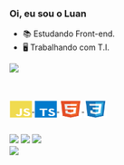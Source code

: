 ### Oi, eu sou o Luan

- 📚 Estudando Front-end.
- 🖥️ Trabalhando com T.I.
  


<div>
  <a href="https://github.com/raitozin">
   
<img height="180em" src="https://github-readme-stats.vercel.app/api?username=raitozin&show_icons=true&theme=tokyonight">
<div>

##

<div style="display: inline_block"><br>
  <img align="center" alt="Raito-Js" height="30" width="40" src="https://raw.githubusercontent.com/devicons/devicon/master/icons/javascript/javascript-plain.svg">
  <img align="center" alt="Raito-Ts" height="30" width="40" src="https://raw.githubusercontent.com/devicons/devicon/master/icons/typescript/typescript-plain.svg">
  <img align="center" alt="Raito-HTML" height="30" width="40" src="https://raw.githubusercontent.com/devicons/devicon/master/icons/html5/html5-original.svg">
  <img align="center" alt="Raito-CSS" height="30" width="40" src="https://raw.githubusercontent.com/devicons/devicon/master/icons/css3/css3-original.svg">
  
</div>

##

<div> 
  <a href="[https://www.youtube.com/channel/UC925x8tKvjnu2ixzCovH-1A]" target="_blank"><img src="https://img.shields.io/badge/YouTube-FF0000?style=for-the-badge&logo=youtube&logoColor=white" target="_blank"></a>
 	<a href="twitch.tv/raitoz666_" target="_blank"><img src="https://img.shields.io/badge/Twitch-9146FF?style=for-the-badge&logo=twitch&logoColor=white" target="_blank"></a>
  <a href="[https://twitter.com/raitoz666]" target="_blank"><img src="https://img.shields.io/badge/Twitter-1DA1F2?style=for-the-badge&logo=twitter&logoColor=white" target="_blank"></a> </br>
  <img align="center" src="https://images-ext-1.discordapp.net/external/f3n4yqHR8MwWUyitcnZ3X69jFJdt6UO7kZGIVJJSBwA/https/66.media.tumblr.com/60efabf5fd76984fd6f4c6300d72c6e1/f05d4c5c4b2eab41-53/s1280x1920/2b25fc3c75472187d570269ab0f9f12df737d7b4.gif?width=614&height=345">
</div>

